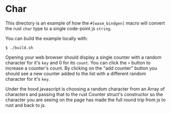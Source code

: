 # Char

This directory is an example of how the `#[wasm_bindgen]` macro will convert the rust `char` type to a single code-point js `string`. 

You can build the example locally with:

```
$ ./build.sh
```

Opening your web browser should display a single counter with a random character for it's `key` and 0 for its `count`. You can click the `+` button to increase a counter's count. By clicking on the "add counter" button you should see a new counter added to the list with a different random character for it's `key`.

Under the hood javascript is choosing a random character from an Array of characters and passing that to the rust Counter struct's constructor so the character you are seeing on the page has made the full round trip from js to rust and back to js.